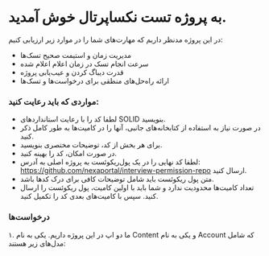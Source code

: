 به پروژه تست نکساپرتال خوش آمدید.
===

در این پروژه مدنظر داریم که مهارت‌های شما را در موارد زیر ارزیابی کنیم:
- مدیریت زمان و استیمت صحیح تسک‌ها
- سرعت انجام تسک در زمان اعلام اعلام شده
- قدرت دیباگ کردن و عیب‌یابی پروژه
- ارائه راه‌حل‌های منطقی برای درخواست‌ها و تسک‌ها


### مواردی که باید رعایت کنید:

- لطفا کد را با رعایت استانداردهای SOLID بنویسید.
- در صورت نیاز به استفاده از کتابخانه‌های جانبی، آنها را در کامیت‌ها به طور کامل ذکر کنید.
- برای هر بخش از کد، توضیحات مختصری بنویسید.
- در صورت امکان، کد را بهینه کنید.
- لطفا کد نهایی را در یک پول‌ریکوئست به پروژه اصلی به آدرس:
https://github.com/nexaportal/interview-permission-repo
ارسال کنید.
- متن پول ریکوئست باید شامل توضیحات کافی برای درک کدها باشد.
- تعداد کامیت‌ها محدودیت ندارد و شما باید با اولین کامیت، پول ریکوئست را ارسال کنید. سپس با کامیت‌های بعدی کد را تکمیل کنید.
 

### درخواست‌ها
۱. ما دو اپ در این پروژه داریم. یکی به نام Content و یکی به نام Account که شامل مدل‌های زیر هستند:

